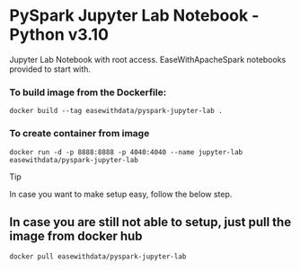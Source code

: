 # PySpark Jupyter Lab Notebook - Python v3.10

Jupyter Lab Notebook with root access.
EaseWithApacheSpark notebooks provided to start with.

### To build image from the Dockerfile:
    docker build --tag easewithdata/pyspark-jupyter-lab .

### To create container from image
    docker run -d -p 8888:8888 -p 4040:4040 --name jupyter-lab easewithdata/pyspark-jupyter-lab

> [!TIP]
> In case you want to make setup easy, follow the below step.

## In case you are still not able to setup, just pull the image from docker hub
    docker pull easewithdata/pyspark-jupyter-lab
